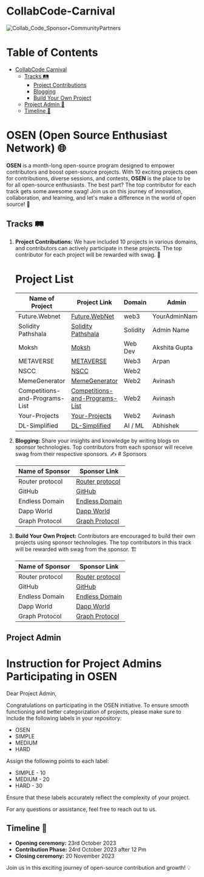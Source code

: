 # CollabCode-Carnival


![Collab_Code_Sponsor+CommunityPartners](https://github.com/OSE-NETWORK/CollabCode-Carnival/assets/85225156/57824f18-7231-4b9f-b298-da455aeb758c)


# Table of Contents

- [CollabCode Carnival](#osen-open-source-enthusiast-network-)
  - [Tracks 🛤️](#tracks-️)
    - [Project Contributions](#project-contributions)
    - [Blogging](#blogging)
    - [Build Your Own Project](#build-your-own-project)
  - [Project Admin 📆](#Project-Admin)
  - [Timeline 📆](#timeline-️)


# OSEN (Open Source Enthusiast Network) 🌐

**OSEN** is a month-long open-source program designed to empower contributors and boost open-source projects. With 10 exciting projects open for contributions, diverse sessions, and contests, **OSEN** is the place to be for all open-source enthusiasts. The best part? The top contributor for each track gets some awesome swag! Join us on this journey of innovation, collaboration, and learning, and let's make a difference in the world of open source! 🚀

## Tracks 🛤️

1. **Project Contributions:** We have included 10 projects in various domains, and contributors can actively participate in these projects. The top contributor for each project will be rewarded with swag. 🌟
   
   # Project List  
      | Name of Project | Project Link                                            | Domain | Admin        |
      |-----------------|---------------------------------------------------------|--------|--------------|
      | Future.Webnet   | [Future.WebNet](https://github.com/Vikash-8090-Yadav/Future.WebNet) | web3   | YourAdminName|
      | Solidity Pathshala|[Solidity Pathshala](https://github.com/Vikash-8090-Yadav/Solidity-Pathshala)| Solidity| Admin Name|
      | Moksh |[Moksh](https://github.com/akshitagupta15june/Moksh)|  Web Dev |Akshita Gupta|
      | METAVERSE |[METAVERSE](https://github.com/apu52/METAVERSE)|  Web3 |Arpan|
      | NSCC |[NSCC](https://github.com/NSCC-BPIT/NSCC-BPIT-Website)| Web2 ||
      | MemeGenerator |[MemeGenerator](https://github.com/avinash201199/MemeGenerator)|  Web2 |Avinash|
      | Competitions-and-Programs-List |[Competitions-and-Programs-List](https://github.com/avinash201199/Competitions-and-Programs-List) | Web2 |Avinash|
      | Your-Projects |[Your-Projects](https://github.com/avinash201199/Your-Projects)| Web2 |Avinash|
      | DL-Simplified |[DL-Simplified](https://github.com/abhisheks008/DL-Simplified)| AI / ML |Abhishek|
      
     
   
   



3. **Blogging:** Share your insights and knowledge by writing blogs on sponsor technologies. Top contributors from each sponsor will receive swag from their respective sponsors. ✍️
        # Sponsors

      | Name of Sponsor | Sponsor Link                                   | 
      |-----------------|-----------------------------------------------|
      | Router protocol | [Router protocol](https://devnet-docs.routerprotocol.com/) | 
      | GitHub          | [GitHub](https://github.com)                  | 
      | Endless Domain  | [Endless Domain](https://endlessdomains.io/)  | 
      | Dapp World      | [Dapp World](https://dapp-world.com/)             |
      | Graph Protocol      | [Graph Protocol](https://thegraph.com/)             | 

     

5. **Build Your Own Project:** Contributors are encouraged to build their own projects using sponsor technologies. The top contributors in this track will be rewarded with swag from the sponsor. 🏗️


   | Name of Sponsor | Sponsor Link                                   | 
      |-----------------|-----------------------------------------------|
      | Router protocol | [Router protocol](https://devnet-docs.routerprotocol.com/) | 
      | GitHub          | [GitHub](https://github.com)                  | 
      | Endless Domain  | [Endless Domain](https://endlessdomains.io/)  | 
      | Dapp World      | [Dapp World](https://dapp-world.com/)             |
      | Graph Protocol      | [Graph Protocol](https://thegraph.com/)             |



##  Project Admin
# Instruction for Project Admins Participating in OSEN

Dear Project Admin,

Congratulations on participating in the OSEN initiative. To ensure smooth functioning and better categorization of projects, please make sure to include the following labels in your repository:

- OSEN
- SIMPLE
- MEDIUM
- HARD

Assign the following points to each label:

- SIMPLE - 10
- MEDIUM - 20
- HARD - 30

Ensure that these labels accurately reflect the complexity of your project.

For any questions or assistance, feel free to reach out to us.



## Timeline 📆

- **Opening ceremony:** 23rd October 2023
- **Contribution Phase:** 24rd October 2023 after 12 Pm
- **Closing ceremony:** 20 November 2023

Join us in this exciting journey of open-source contribution and growth! 💡
